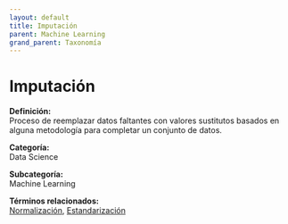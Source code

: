 ```yaml
---
layout: default
title: Imputación
parent: Machine Learning
grand_parent: Taxonomía
---
```


# Imputación

**Definición:**  
Proceso de reemplazar datos faltantes con valores sustitutos basados en alguna metodología para completar un conjunto de datos.

**Categoría:**  
Data Science

**Subcategoría:**  
Machine Learning

**Términos relacionados:**  
[Normalización](https://maleniski.github.io/diccionario-angl-tec-mx/docs/taxonomia/data-science/machine-learning/normalizacin.html), [Estandarización](https://maleniski.github.io/diccionario-angl-tec-mx/docs/taxonomia/data-science/machine-learning/estandarizacin.html)
